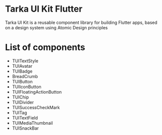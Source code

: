 <!--
This README describes the package. If you publish this package to pub.dev,
this README's contents appear on the landing page for your package.

For information about how to write a good package README, see the guide for
[writing package pages](https://dart.dev/guides/libraries/writing-package-pages).

For general information about developing packages, see the Dart guide for
[creating packages](https://dart.dev/guides/libraries/create-library-packages)
and the Flutter guide for
[developing packages and plugins](https://flutter.dev/developing-packages).
-->

# Tarka UI Kit Flutter
Tarka UI Kit is a reusable component library for building Flutter apps, based on a design system using Atomic Design principles

# List of components
- TUITextStyle
- TUIAvatar
- TUIBadge
- BreadCrumb
- TUIButton
- TUIIconButton
- TUIFloatingActionButton
- TUIChip
- TUIDivider
- TUISuccessCheckMark
- TUITag
- TUITextField
- TUIMediaThumbnail
- TUISnackBar

